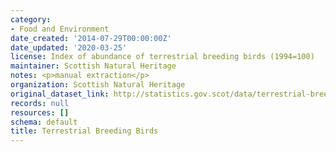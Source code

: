 ```yaml
---
category:
- Food and Environment
date_created: '2014-07-29T00:00:00Z'
date_updated: '2020-03-25'
license: Index of abundance of terrestrial breeding birds (1994=100)
maintainer: Scottish Natural Heritage
notes: <p>manual extraction</p>
organization: Scottish Natural Heritage
original_dataset_link: http://statistics.gov.scot/data/terrestrial-breeding-birds
records: null
resources: []
schema: default
title: Terrestrial Breeding Birds
---
```

